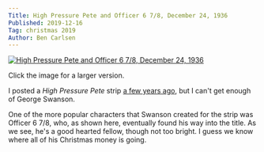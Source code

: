```yaml
---
Title: High Pressure Pete and Officer 6 7/8, December 24, 1936
Published: 2019-12-16
Tag: christmas 2019
Author: Ben Carlsen
---
```


[![High Pressure Pete and Officer 6 7/8, December 24, 1936](http://blog.arkholt.com/media/decstrips2019/16-high-pressure-pete-Thu__Dec_24__1936.jpg)](http://blog.arkholt.com/media/decstrips2019/16-high-pressure-pete-Thu__Dec_24__1936.jpg)

Click the image for a larger version.

I posted a *High Pressure Pete* strip [a few years ago](http://blog.arkholt.com/high-pressure-pete), but I can't get enough of George Swanson.

One of the more popular characters that Swanson created for the strip was Officer 6 7/8, who, as shown here, eventually found his way into the title. As we see, he's a good hearted fellow, though not too bright. I guess we know where all of his Christmas money is going.
